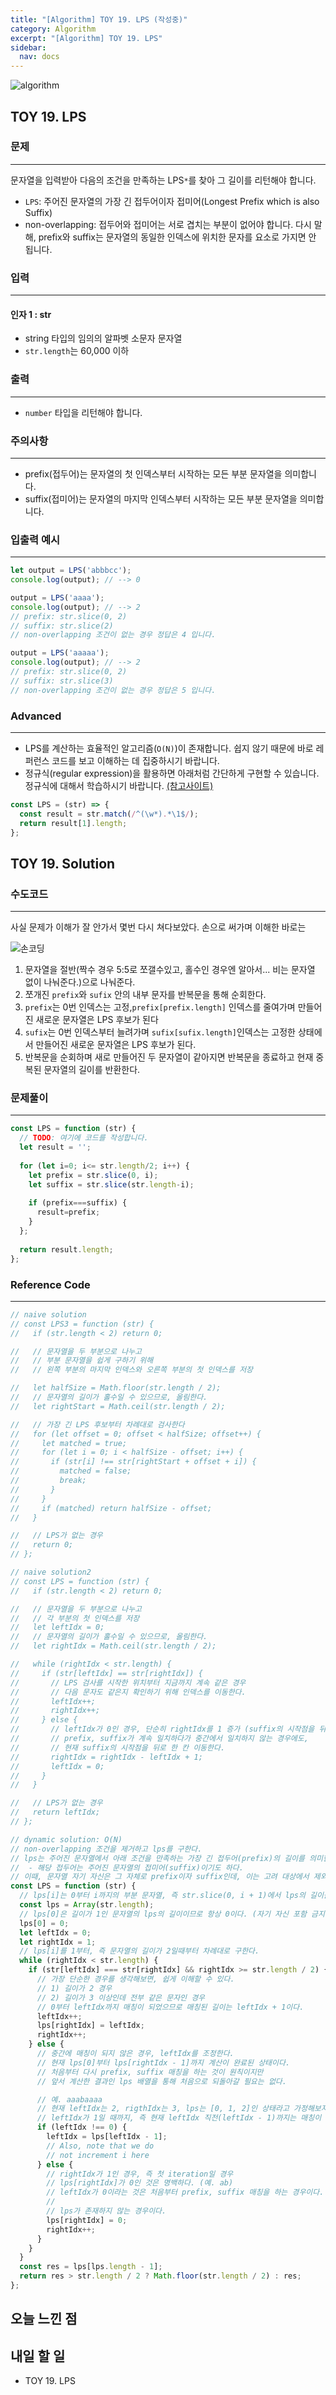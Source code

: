 ```yaml
---
title: "[Algorithm] TOY 19. LPS (작성중)"
category: Algorithm
excerpt: "[Algorithm] TOY 19. LPS"
sidebar:
  nav: docs
---
```


![algorithm](https://user-images.githubusercontent.com/83164003/131701318-f0ff36c4-1fcc-4f21-b978-18a9d8ec3386.jpg)
## TOY 19. LPS
### 문제
---
문자열을 입력받아 다음의 조건을 만족하는 LPS`*`를 찾아 그 길이를 리턴해야 합니다.

- `LPS`: 주어진 문자열의 가장 긴 접두어이자 접미어(Longest Prefix which is also Suffix)
- non-overlapping: 접두어와 접미어는 서로 겹치는 부분이 없어야 합니다. 다시 말해, prefix와 suffix는 문자열의 동일한 인덱스에 위치한 문자를 요소로 가지면 안 됩니다.


### 입력
---
#### 인자 1 : str
- string 타입의 임의의 알파벳 소문자 문자열
- `str.length`는 60,000 이하

### 출력
---
- `number` 타입을 리턴해야 합니다.

### 주의사항
---
- prefix(접두어)는 문자열의 첫 인덱스부터 시작하는 모든 부분 문자열을 의미합니다.
- suffix(접미어)는 문자열의 마지막 인덱스부터 시작하는 모든 부분 문자열을 의미합니다.

### 입출력 예시
---
```javascript
let output = LPS('abbbcc');
console.log(output); // --> 0

output = LPS('aaaa');
console.log(output); // --> 2
// prefix: str.slice(0, 2)
// suffix: str.slice(2)
// non-overlapping 조건이 없는 경우 정답은 4 입니다.

output = LPS('aaaaa');
console.log(output); // --> 2
// prefix: str.slice(0, 2)
// suffix: str.slice(3)
// non-overlapping 조건이 없는 경우 정답은 5 입니다.
```

### Advanced
---
- LPS를 계산하는 효율적인 알고리즘(`O(N)`)이 존재합니다. 쉽지 않기 때문에 바로 레퍼런스 코드를 보고 이해하는 데 집중하시기 바랍니다.
- 정규식(regular expression)을 활용하면 아래처럼 간단하게 구현할 수 있습니다. 정규식에 대해서 학습하시기 바랍니다. <a href="https://regexr.com/" target="_blank">(참고사이트)</a>

```javascript
const LPS = (str) => {
  const result = str.match(/^(\w*).*\1$/);
  return result[1].length;
};
```

## TOY 19. Solution
### 수도코드
---
사실 문제가 이해가 잘 안가서 몇번 다시 쳐다보았다. 
손으로 써가며 이해한 바로는

![손코딩](https://user-images.githubusercontent.com/83164003/133775557-73296f0c-37e8-43b6-ae64-0aba0d96ac2e.jpg)

1. 문자열을 절반(짝수 경우 5:5로 쪼갤수있고, 홀수인 경우엔 알아서... 비는 문자열 없이 나눠준다.)으로 나눠준다.
2. 쪼개진 `prefix`와 `sufix` 안의 내부 문자를 반복문을 통해 순회한다.
3. `prefix`는 0번 인덱스는 고정,`prefix[prefix.length]` 인덱스를 줄여가며 만들어진 새로운 문자열은 LPS 후보가 된다
4. `sufix`는 0번 인덱스부터 늘려가며 `sufix[sufix.length]`인덱스는 고정한 상태에서 만들어진 새로운 문자열은 LPS 후보가 된다.
5. 반복문을 순회하며 새로 만들어진 두 문자열이 같아지면 반복문을 종료하고 현재 중복된 문자열의 길이를 반환한다.
### 문제풀이
---
```javascript 
const LPS = function (str) {
  // TODO: 여기에 코드를 작성합니다.
  let result = '';
  
  for (let i=0; i<= str.length/2; i++) {
    let prefix = str.slice(0, i);
    let suffix = str.slice(str.length-i);
    
    if (prefix===suffix) {
      result=prefix;
    }
  };
  
  return result.length;
};
```
### Reference Code
---
```javascript
// naive solution
// const LPS3 = function (str) {
//   if (str.length < 2) return 0;

//   // 문자열을 두 부분으로 나누고
//   // 부분 문자열을 쉽게 구하기 위해
//   // 왼쪽 부분의 마지막 인덱스와 오른쪽 부분의 첫 인덱스를 저장

//   let halfSize = Math.floor(str.length / 2);
//   // 문자열의 길이가 홀수일 수 있으므로, 올림한다.
//   let rightStart = Math.ceil(str.length / 2);

//   // 가장 긴 LPS 후보부터 차례대로 검사한다
//   for (let offset = 0; offset < halfSize; offset++) {
//     let matched = true;
//     for (let i = 0; i < halfSize - offset; i++) {
//       if (str[i] !== str[rightStart + offset + i]) {
//         matched = false;
//         break;
//       }
//     }
//     if (matched) return halfSize - offset;
//   }

//   // LPS가 없는 경우
//   return 0;
// };

// naive solution2
// const LPS = function (str) {
//   if (str.length < 2) return 0;

//   // 문자열을 두 부분으로 나누고
//   // 각 부분의 첫 인덱스를 저장
//   let leftIdx = 0;
//   // 문자열의 길이가 홀수일 수 있으므로, 올림한다.
//   let rightIdx = Math.ceil(str.length / 2);

//   while (rightIdx < str.length) {
//     if (str[leftIdx] == str[rightIdx]) {
//       // LPS 검사를 시작한 위치부터 지금까지 계속 같은 경우
//       // 다음 문자도 같은지 확인하기 위해 인덱스를 이동한다.
//       leftIdx++;
//       rightIdx++;
//     } else {
//       // leftIdx가 0인 경우, 단순히 rightIdx를 1 증가 (suffix의 시작점을 뒤로 한 칸 이동)
//       // prefix, suffix가 계속 일치하다가 중간에서 일치하지 않는 경우에도,
//       // 현재 suffix의 시작점을 뒤로 한 칸 이동한다.
//       rightIdx = rightIdx - leftIdx + 1;
//       leftIdx = 0;
//     }
//   }

//   // LPS가 없는 경우
//   return leftIdx;
// };

// dynamic solution: O(N)
// non-overlapping 조건을 제거하고 lps를 구한다.
// lps는 주어진 문자열에서 아래 조건을 만족하는 가장 긴 접두어(prefix)의 길이를 의미한다.
//  - 해당 접두어는 주어진 문자열의 접미어(suffix)이기도 하다.
// 이때, 문자열 자기 자신은 그 자체로 prefix이자 suffix인데, 이는 고려 대상에서 제외한다.
const LPS = function (str) {
  // lps[i]는 0부터 i까지의 부분 문자열, 즉 str.slice(0, i + 1)에서 lps의 길이를 저장한다.
  const lps = Array(str.length);
  // lps[0]은 길이가 1인 문자열의 lps의 길이이므로 항상 0이다. (자기 자신 포함 금지)
  lps[0] = 0;
  let leftIdx = 0;
  let rightIdx = 1;
  // lps[i]를 1부터, 즉 문자열의 길이가 2일때부터 차례대로 구한다.
  while (rightIdx < str.length) {
    if (str[leftIdx] === str[rightIdx] && rightIdx >= str.length / 2) {
      // 가장 단순한 경우를 생각해보면, 쉽게 이해할 수 있다.
      // 1) 길이가 2 경우
      // 2) 길이가 3 이상인데 전부 같은 문자인 경우
      // 0부터 leftIdx까지 매칭이 되었으므로 매칭된 길이는 leftIdx + 1이다.
      leftIdx++;
      lps[rightIdx] = leftIdx;
      rightIdx++;
    } else {
      // 중간에 매칭이 되지 않은 경우, leftIdx를 조정한다.
      // 현재 lps[0]부터 lps[rightIdx - 1]까지 계산이 완료된 상태이다.
      // 처음부터 다시 prefix, suffix 매칭을 하는 것이 원칙이지만
      // 앞서 계산한 결과인 lps 배열을 통해 처음으로 되돌아갈 필요는 없다.

      // 예. aaabaaaa
      // 현재 leftIdx는 2, rigthIdx는 3, lps는 [0, 1, 2]인 상태라고 가정해보자.
      // leftIdx가 1일 때까지, 즉 현재 leftIdx 직전(leftIdx - 1)까지는 매칭이 되었다.
      if (leftIdx !== 0) {
        leftIdx = lps[leftIdx - 1];
        // Also, note that we do
        // not increment i here
      } else {
        // rightIdx가 1인 경우, 즉 첫 iteration일 경우
        // lps[rightIdx]가 0인 것은 명백하다. (예. ab)
        // leftIdx가 0이라는 것은 처음부터 prefix, suffix 매칭을 하는 경우이다.
        //
        // lps가 존재하지 않는 경우이다.
        lps[rightIdx] = 0;
        rightIdx++;
      }
    }
  }
  const res = lps[lps.length - 1];
  return res > str.length / 2 ? Math.floor(str.length / 2) : res;
};
```
## 오늘 느낀 점
	
## 내일 할 일
- TOY 19. LPS

